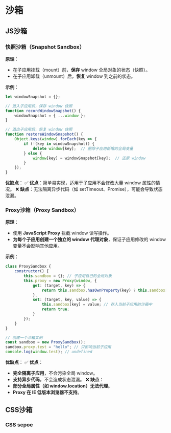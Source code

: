 # 沙箱

## JS沙箱
### **快照沙箱**（Snapshot Sandbox）
**原理**：
- 在子应用挂载（mount）前，**保存** window 全局对象的状态（快照）。
- 在子应用卸载（unmount）后，**恢复** window 到之前的状态。


**示例**：
```javascript
let windowSnapshot = {}; 

// 进入子应用前，保存 window 快照
function recordWindowSnapshot() {
    windowSnapshot = { ...window };
}

// 退出子应用后，恢复 window 快照
function restoreWindowSnapshot() {
    Object.keys(window).forEach(key => {
        if (!(key in windowSnapshot)) {
            delete window[key];  // 删除子应用新增的全局变量
        } else {
            window[key] = windowSnapshot[key];  // 还原 window
        }
    });
}
```

**优缺点**：
✅ **优点**：简单易实现，适用于子应用不会修改大量 window 属性的情况。
❌ **缺点**：无法隔离异步代码（如 setTimeout、Promise），可能会导致状态泄漏。


### Proxy沙箱（Proxy Sandbox）
**原理**：
- 使用 **JavaScript Proxy** 拦截 window 读写操作。
- **为每个子应用创建一个独立的 window 代理对象**，保证子应用修改的 window 变量不会影响其他应用。

**示例**：
```javascript
class ProxySandbox {
    constructor() {
        this.sandbox = {}; // 子应用自己的全局对象
        this.proxy = new Proxy(window, {
            get: (target, key) => {
                return this.sandbox.hasOwnProperty(key) ? this.sandbox[key] : target[key];
            },
            set: (target, key, value) => {
                this.sandbox[key] = value; // 存入当前子应用的沙箱中
                return true;
            }
        });
    }
}

// 创建一个沙箱实例
const sandbox = new ProxySandbox();
sandbox.proxy.test = "hello"; // 只影响当前子应用
console.log(window.test); // undefined
```

**优缺点**：
✅ **优点**：
- **完全隔离子应用**，不会污染全局 window。
- **支持异步代码**，不会造成状态泄漏。
❌ **缺点**：
- **部分全局属性（如 window.location）无法代理**。
- **Proxy 在 IE 低版本浏览器不支持**。
## CSS沙箱
### CSS scpoe